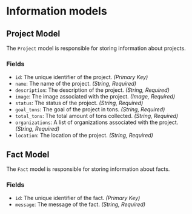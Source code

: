 # Information models

## Project Model

The `Project` model is responsible for storing information about projects.

### Fields

- `id`: The unique identifier of the project. _(Primary Key)_
- `name`: The name of the project. _(String, Required)_
- `description`: The description of the project. _(String, Required)_
- `image`: The image associated with the project. _(Image, Required)_
- `status`: The status of the project. _(String, Required)_
- `goal_tons`: The goal of the project in tons. _(String, Required)_
- `total_tons`: The total amount of tons collected. _(String, Required)_
- `organizations`: A list of organizations associated with the project. _(String, Required)_
- `location`: The location of the project. _(String, Required)_

## Fact Model

The `Fact` model is responsible for storing information about facts.

### Fields

- `id`: The unique identifier of the fact. _(Primary Key)_
- `message`: The message of the fact. _(String, Required)_
